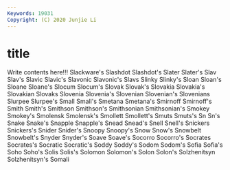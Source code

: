 ```yaml
---
Keywords: 19031
Copyright: (C) 2020 Junjie Li
---
```


# title

Write contents here!!!
Slackware's 
Slashdot 
Slashdot's 
Slater 
Slater's
Slav 
Slav's 
Slavic 
Slavic's 
Slavonic 
Slavonic's 
Slavs 
Slinky 
Slinky's 
Sloan
Sloan's 
Sloane 
Sloane's 
Slocum 
Slocum's 
Slovak 
Slovak's 
Slovakia 
Slovakia's 
Slovakian
Slovaks 
Slovenia 
Slovenia's 
Slovenian 
Slovenian's 
Slovenians 
Slurpee 
Slurpee's 
Small 
Small's
Smetana 
Smetana's 
Smirnoff 
Smirnoff's 
Smith 
Smith's 
Smithson 
Smithson's 
Smithsonian 
Smithsonian's
Smokey 
Smokey's 
Smolensk 
Smolensk's 
Smollett 
Smollett's 
Smuts 
Smuts's 
Sn 
Sn's
Snake 
Snake's 
Snapple 
Snapple's 
Snead 
Snead's 
Snell 
Snell's 
Snickers 
Snickers's
Snider 
Snider's 
Snoopy 
Snoopy's 
Snow 
Snow's 
Snowbelt 
Snowbelt's 
Snyder 
Snyder's
Soave 
Soave's 
Socorro 
Socorro's 
Socrates 
Socrates's 
Socratic 
Socratic's 
Soddy 
Soddy's
Sodom 
Sodom's 
Sofia 
Sofia's 
Soho 
Soho's 
Solis 
Solis's 
Solomon 
Solomon's
Solon 
Solon's 
Solzhenitsyn 
Solzhenitsyn's 
Somali 
